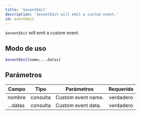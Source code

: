 ```yaml
---
title: '$eventEmit'
description: '$eventEmit will emit a custom event.'
id: eventEmit
---
```


`$eventEmit` will emit a custom event.

## Modo de uso

```php
$eventEmit[name;...datas]
```

## Parámetros

| Campo    | Tipo     | Parámetros         | Requerido |
| -------- | -------- | ------------------ |:---------:|
| nombre   | consulta | Custom event name. | verdadero |
| ...datas | consulta | Custom event data. | verdadero |